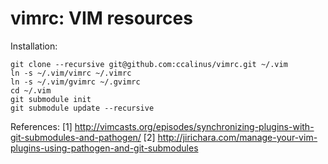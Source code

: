vimrc: VIM resources
=====

Installation:

	git clone --recursive git@github.com:ccalinus/vimrc.git ~/.vim
	ln -s ~/.vim/vimrc ~/.vimrc
	ln -s ~/.vim/gvimrc ~/.gvimrc
	cd ~/.vim
	git submodule init
	git submodule update --recursive


References:
	[1] http://vimcasts.org/episodes/synchronizing-plugins-with-git-submodules-and-pathogen/
	[2] http://jirichara.com/manage-your-vim-plugins-using-pathogen-and-git-submodules
